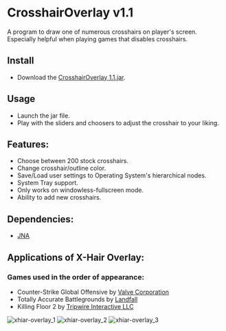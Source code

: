 # CrosshairOverlay v1.1
A program to draw one of numerous crosshairs on player's screen. Especially helpful when playing games that disables crosshairs.

## Install

- Download the [CrosshairOverlay 1.1.jar](https://github.com/aeris170/Crosshair-Overlay/raw/master/CrosshairOverlay%201.1.jar).

## Usage

- Launch the jar file.
- Play with the sliders and choosers to adjust the crosshair to your liking.

## Features:
  * Choose between 200 stock crosshairs.
  * Change crosshair/outline color.
  * Save/Load user settings to Operating System's hierarchical nodes.
  * System Tray support.
  * Only works on windowless-fullscreen mode.
  * Ability to add new crosshairs.
	
## Dependencies: 
  * [JNA](https://github.com/java-native-access/jna)

## Applications of X-Hair Overlay:
### Games used in the order of appearance: 
  * Counter-Strike Global Offensive by [Valve Corporation](https://www.valvesoftware.com/en/)
  * Totally Accurate Battlegrounds by [Landfall](http://landfall.se/)
  * Killing Floor 2 by [Tripwire Interactive LLC](https://www.tripwireinteractive.com/)



![xhiar-overlay_1](https://user-images.githubusercontent.com/25724155/54489180-c3f15200-48ba-11e9-8534-c60c730af33a.png)
![xhiar-overlay_2](https://user-images.githubusercontent.com/25724155/54489181-c489e880-48ba-11e9-80ca-24e0ce00e757.png)
![xhiar-overlay_3](https://user-images.githubusercontent.com/25724155/54489182-c489e880-48ba-11e9-8d5d-85c00a77a8ad.png)